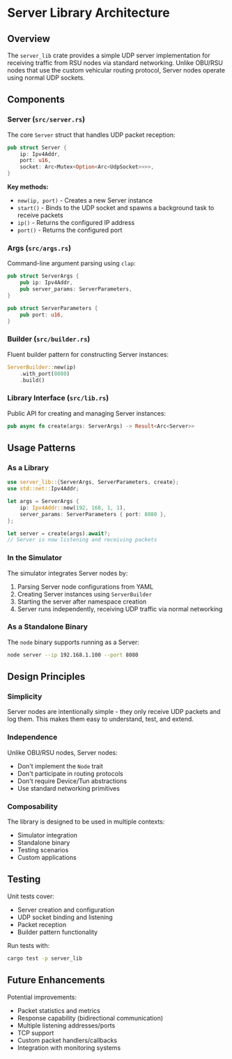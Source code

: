 # Server Library Architecture

## Overview

The `server_lib` crate provides a simple UDP server implementation for receiving traffic from RSU nodes via standard networking. Unlike OBU/RSU nodes that use the custom vehicular routing protocol, Server nodes operate using normal UDP sockets.

## Components

### Server (`src/server.rs`)

The core `Server` struct that handles UDP packet reception:

```rust
pub struct Server {
    ip: Ipv4Addr,
    port: u16,
    socket: Arc<Mutex<Option<Arc<UdpSocket>>>>,
}
```

**Key methods:**
- `new(ip, port)` - Creates a new Server instance
- `start()` - Binds to the UDP socket and spawns a background task to receive packets
- `ip()` - Returns the configured IP address
- `port()` - Returns the configured port

### Args (`src/args.rs`)

Command-line argument parsing using `clap`:

```rust
pub struct ServerArgs {
    pub ip: Ipv4Addr,
    pub server_params: ServerParameters,
}

pub struct ServerParameters {
    pub port: u16,
}
```

### Builder (`src/builder.rs`)

Fluent builder pattern for constructing Server instances:

```rust
ServerBuilder::new(ip)
    .with_port(8080)
    .build()
```

### Library Interface (`src/lib.rs`)

Public API for creating and managing Server instances:

```rust
pub async fn create(args: ServerArgs) -> Result<Arc<Server>>
```

## Usage Patterns

### As a Library

```rust
use server_lib::{ServerArgs, ServerParameters, create};
use std::net::Ipv4Addr;

let args = ServerArgs {
    ip: Ipv4Addr::new(192, 168, 1, 1),
    server_params: ServerParameters { port: 8080 },
};

let server = create(args).await?;
// Server is now listening and receiving packets
```

### In the Simulator

The simulator integrates Server nodes by:

1. Parsing Server node configurations from YAML
2. Creating Server instances using `ServerBuilder`
3. Starting the server after namespace creation
4. Server runs independently, receiving UDP traffic via normal networking

### As a Standalone Binary

The `node` binary supports running as a Server:

```bash
node server --ip 192.168.1.100 --port 8080
```

## Design Principles

### Simplicity

Server nodes are intentionally simple - they only receive UDP packets and log them. This makes them easy to understand, test, and extend.

### Independence

Unlike OBU/RSU nodes, Server nodes:
- Don't implement the `Node` trait
- Don't participate in routing protocols
- Don't require Device/Tun abstractions
- Use standard networking primitives

### Composability

The library is designed to be used in multiple contexts:
- Simulator integration
- Standalone binary
- Testing scenarios
- Custom applications

## Testing

Unit tests cover:
- Server creation and configuration
- UDP socket binding and listening
- Packet reception
- Builder pattern functionality

Run tests with:
```bash
cargo test -p server_lib
```

## Future Enhancements

Potential improvements:
- Packet statistics and metrics
- Response capability (bidirectional communication)
- Multiple listening addresses/ports
- TCP support
- Custom packet handlers/callbacks
- Integration with monitoring systems
